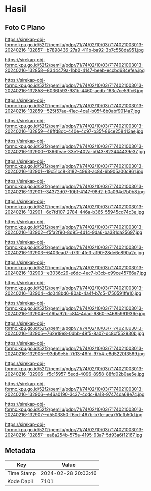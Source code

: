 # Hasil

## Foto C Plano

https://sirekap-obj-formc.kpu.go.id/52f2/pemilu/pdpr/71/74/02/10/03/7174021003013-20240216-132857--b7898436-27a9-411b-ba92-3b7c558da951.jpg

https://sirekap-obj-formc.kpu.go.id/52f2/pemilu/pdpr/71/74/02/10/03/7174021003013-20240216-132858--8344479a-1bb0-4147-beeb-eccbd684efea.jpg

https://sirekap-obj-formc.kpu.go.id/52f2/pemilu/pdpr/71/74/02/10/03/7174021003013-20240216-132858--6036f593-981b-4460-aedb-163c7ce59fc6.jpg

https://sirekap-obj-formc.kpu.go.id/52f2/pemilu/pdpr/71/74/02/10/03/7174021003013-20240216-132859--525f57ae-41ec-4ca1-b05f-6b0abf9014a7.jpg

https://sirekap-obj-formc.kpu.go.id/52f2/pemilu/pdpr/71/74/02/10/03/7174021003013-20240216-132859--48ffd8dc-440e-4c97-b35f-86ce258413ae.jpg

https://sirekap-obj-formc.kpu.go.id/52f2/pemilu/pdpr/71/74/02/10/03/7174021003013-20240216-132900--1366feae-33e1-402a-b043-822444439e37.jpg

https://sirekap-obj-formc.kpu.go.id/52f2/pemilu/pdpr/71/74/02/10/03/7174021003013-20240216-132901--19c51cc8-3182-4963-ac84-6b905a00c961.jpg

https://sirekap-obj-formc.kpu.go.id/52f2/pemilu/pdpr/71/74/02/10/03/7174021003013-20240216-132901--34372d07-10b1-4147-98d2-b0a094d7b0b8.jpg

https://sirekap-obj-formc.kpu.go.id/52f2/pemilu/pdpr/71/74/02/10/03/7174021003013-20240216-132901--6c7fd107-2784-446a-b365-55945cd74c3e.jpg

https://sirekap-obj-formc.kpu.go.id/52f2/pemilu/pdpr/71/74/02/10/03/7174021003013-20240216-132902--f5fa2f90-8d95-4d14-9da6-ba381da25697.jpg

https://sirekap-obj-formc.kpu.go.id/52f2/pemilu/pdpr/71/74/02/10/03/7174021003013-20240216-132903--6403ead7-d73f-4fe3-a190-28de6e890a2c.jpg

https://sirekap-obj-formc.kpu.go.id/52f2/pemilu/pdpr/71/74/02/10/03/7174021003013-20240216-132903--e3036c29-e6dc-4ec7-b3cb-c99ce45766a7.jpg

https://sirekap-obj-formc.kpu.go.id/52f2/pemilu/pdpr/71/74/02/10/03/7174021003013-20240216-132904--dc048bd6-80ab-4a4f-b7c5-1750591ffe10.jpg

https://sirekap-obj-formc.kpu.go.id/52f2/pemilu/pdpr/71/74/02/10/03/7174021003013-20240216-132904--b16ba92b-c8f4-4dad-9860-e4685991936e.jpg

https://sirekap-obj-formc.kpu.go.id/52f2/pemilu/pdpr/71/74/02/10/03/7174021003013-20240216-132905--762e19e8-0dbb-49f5-8a07-dc8cf552930b.jpg

https://sirekap-obj-formc.kpu.go.id/52f2/pemilu/pdpr/71/74/02/10/03/7174021003013-20240216-132905--93db9e5b-7b13-46fd-97b4-e8d5220f3569.jpg

https://sirekap-obj-formc.kpu.go.id/52f2/pemilu/pdpr/71/74/02/10/03/7174021003013-20240216-132906--f5c15957-5ecd-4096-8958-88fd02b0ae5e.jpg

https://sirekap-obj-formc.kpu.go.id/52f2/pemilu/pdpr/71/74/02/10/03/7174021003013-20240216-132906--e46a0190-3c37-4cdc-8a18-97474da68e74.jpg

https://sirekap-obj-formc.kpu.go.id/52f2/pemilu/pdpr/71/74/02/10/03/7174021003013-20240216-132907--d5503850-f6cd-467b-b7fe-aea751cfb50d.jpg

https://sirekap-obj-formc.kpu.go.id/52f2/pemilu/pdpr/71/74/02/10/03/7174021003013-20240216-132857--ea8a254b-575a-4195-93a7-5d93a6f12167.jpg


## Metadata

| Key        | Value               |
| ---------- | ------------------- |
| Time Stamp | 2024-02-28 20:03:46 |
| Kode Dapil | 7101                |



